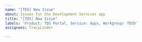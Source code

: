 ```yaml
---
name: "[TDS] New Issue"
about: Issues for the Development Services app
title: "[TDS] New Issue"
labels: 'Product: TDS Portal, Service: Apps, Workgroup: TDSD'
assignees: TracyLinder

---
```



